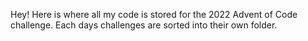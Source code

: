 Hey!
Here is where all my code is stored for the 2022 Advent of Code challenge.
Each days challenges are sorted into their own folder.
